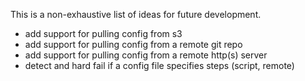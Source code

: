 This is a non-exhaustive list of ideas for future development.

- add support for pulling config from s3
- add support for pulling config from a remote git repo
- add support for pulling config from a remote http(s) server
- detect and hard fail if a config file specifies steps (script, remote)
